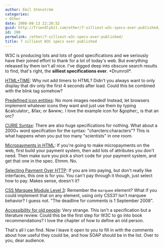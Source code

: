 ```yaml
---
author: Emil Stenström
categories:
- Other
date: 2008-08-13 22:20:52
guid: http://friendlybit.com/other/7-silliest-w3c-specs-ever-published/
id: 208
permalink: /other/7-silliest-w3c-specs-ever-published/
title: 7 silliest W3C specs ever published
---
```


W3C is producing lots and lots of good specifications and we seriously have their joined effort to thank for a lot of today's web. But everything released by them isn't all nice. I've digged deep into obscure search results to find, that's right, the **silliest specifications ever**. \*Drumroll\*.

[HTML+TIME](http://www.w3.org/TR/NOTE-HTMLplusTIME): Why not add timers to HTML? Didn't you always want to only display that div only the first 4 seconds after load. Could this be combined with the blink tag somehow?

[Predefined icon entities](http://www.w3.org/TR/WD-wwwicn.html): No more images needed! Instead, let browsers implement whatever icons they want and just use them by typing &calculator;, &fax; or &www;. I love the example icon for &gopher;, is that an orc?

[CURIE Syntax](http://www.w3.org/TR/curie/): There are also huge specifications for nothing. What about a 2000+ word specifcation for the syntax: "charcters:characters"? This is what happens when you put too many "scientists" in one room.

[Micropayments in HTML](http://www.w3.org/TR/1999/WD-Micropayment-Markup-19990825/): If you're going to make micropayments on the web, first build your payment system, then add lots of attributes you don't need. Then make sure you pick a short code for your payment system, and get that one in the spec. Ehmm. No.

[Selecting Payment Over HTTP](http://www.w3.org/TR/WD-jepi-uppflow-970106): If you are into paying, but don't really like interfaces, this one is for you. You can't pay through it though, just select how to pay. Makes sense, doesn't it?

[CSS Marquee Module Level 3](http://www.w3.org/TR/2008/WD-css3-marquee-20080801/): Remember the `marquee` element? What if you could implement that on any element, using only CSS3? Isn't marquee behavior? I guess not. "The deadline for comments is 1 September 2008".

[Accessibility for old people](http://www.w3.org/TR/2008/WD-wai-age-literature-20080514/): Very strange. This isn't a specification but a literature review. Could this be the first step for W3C to go into book recommendations? I love the chapter of how to define an old person.

That's all I can find. Now I leave it open to you to fill in with the comments about how useful they could be, and how SOAP should be in the list. Over to you, dear audience.
